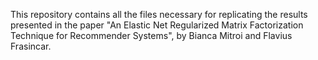 This repository contains all the files necessary for replicating the results presented in the paper "An Elastic Net Regularized Matrix Factorization Technique for Recommender Systems", by Bianca Mitroi and Flavius Frasincar.

